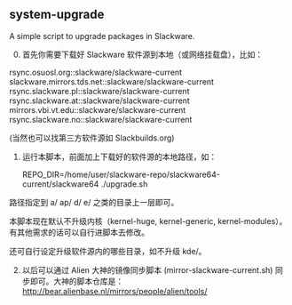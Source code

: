 ## system-upgrade
A simple script to upgrade packages in Slackware.

0. 首先你需要下载好 Slackware 软件源到本地（或网络挂载盘），比如：  

  rsync.osuosl.org::slackware/slackware-current
  slackware.mirrors.tds.net::slackware/slackware-current
  rsync.slackware.pl::slackware/slackware-current
  rsync.slackware.at::slackware/slackware-current
  mirrors.vbi.vt.edu::slackware/slackware-current
  rsync.slackware.no::slackware/slackware-current

(当然也可以找第三方软件源如 Slackbuilds.org)   

1. 运行本脚本，前面加上下载好的软件源的本地路径，如：

	REPO_DIR=/home/user/slackware-repo/slackware64-current/slackware64 ./upgrade.sh

路径指定到 a/ ap/ d/ e/ 之类的目录上一层即可。   

本脚本现在默认不升级内核（kernel-huge, kernel-generic, kernel-modules）。有其他需求的话可以自行进脚本去修改。  

还可自行设定升级软件源内的哪些目录，如不升级 kde/。


2. 以后可以通过 Alien 大神的镜像同步脚本 (mirror-slackware-current.sh) 同步即可。大神的脚本仓库是：http://bear.alienbase.nl/mirrors/people/alien/tools/

